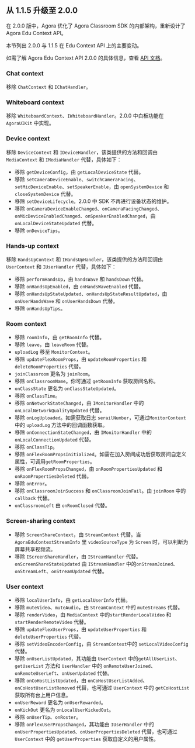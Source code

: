 
## 从 1.1.5 升级至 2.0.0

在 2.0.0 版中，Agora 优化了 Agora Classroom SDK 的内部架构，重新设计了 Agora Edu Context API。

本节列出 2.0.0 与 1.1.5 在 Edu Context API 上的主要变动。

<div class="alert info">如需了解 Agora Edu Context API 2.0.0 的具体信息，查看 <a href="/cn/agora-class/API%20Reference/edu_context_kotlin/v2.0.0/API/edu_context_api_overview.html" target="_blank">API 文档</a>。</div>

### Chat context

移除 `ChatContext` 和 `IChatHandler`。

### Whiteboard context

移除 `WhiteboardContext`、`IWhiteboardHandler`。2.0.0 中白板功能在 `AgoraUIKit` 中实现。

### Device context

移除 `DeviceContext` 和 `IDeviceHandler`，该类提供的方法和回调由 `MediaContext` 和 `IMediaHandler` 代替，具体如下：

- 移除 `getDeviceConfig`，由 `getLocalDeviceState` 代替。
- 移除 `setCameraDeviceEnable`、`switchCameraFacing`、`setMicDeviceEnable`、`setSpeakerEnable`，由 `openSystemDevice` 和 `closeSystemDevice` 代替。
- 移除 `setDeviceLifecycle`。2.0.0 中 SDK 不再进行设备状态的维护。
- 移除 `onCameraDeviceEnableChanged`、`onCameraFacingChanged`、`onMicDeviceEnabledChanged`、`onSpeakerEnabledChanged`，由 `onLocalDeviceStateUpdated` 代替。
- 移除 `onDeviceTips`。

### Hands-up context

移除 `HandsUpContext` 和 `IHandsUpHandler`，该类提供的方法和回调由 `UserContext` 和 `IUserHandler` 代替，具体如下：

- 移除 `performHandsUp`，由 `handsWave` 和 `handsDown` 代替。
- 移除 `onHandsUpEnabled`，由 `onHandsWaveEnabled` 代替。
- 移除 `onHandsUpStateUpdated`、`onHandsUpStateResultUpdated`，由 `onUserHandsWave` 和 `onUserHandsDown` 代替。
- 移除 `onHandsUpTips`。

### Room context

- 移除 `roomInfo`，由 `getRoomInfo` 代替。
- 移除 `leave`，由 `leaveRoom` 代替。
- `uploadLog` 移至 `MonitorContext`。
- 移除 `updateFlexRoomProps`，由 `updateRoomProperties` 和 `deleteRoomProperties` 代替。
- `joinClassroom` 更名为 `joinRoom`。
- 移除 `onClassroomName`。你可通过 `getRoomInfo` 获取房间名称。
- `onClassState` 更名为 `onClassStateUpdated`。
- 移除 `onClassTime`。
- 移除 `onNetworkStateChanged`，由 `IMonitorHandler` 中的`onLocalNetworkQualityUpdated` 代替。
- 移除 `onLogUploaded`。如需获取日志 `serailNumber`，可通过`MonitorContext` 中的 `uploadLog` 方法中的回调函数获取。
- 移除 `onConnectionStateChanged`，由 `IMonitorHandler` 中的`onLocalConnectionUpdated` 代替。
- 移除 `onClassTip`。
- 移除 `onFlexRoomPropsInitialized`。如需在加入房间成功后获取房间自定义属性，可调用`getRoomProperties`。
- 移除 `onFlexRoomPropsChanged`，由 `onRoomPropertiesUpdated` 和 `onRoomPropertiesDeleted` 代替。
- 移除 `onError`。
- 移除 `onClassroomJoinSuccess` 和 `onClassroomJoinFail`。由 `joinRoom` 中的 `callback` 代替。
- `onClassroomLeft` 由 `onRoomClosed` 代替。

### Screen-sharing context

- 移除 `ScreenShareContext`，由 `StreamContext` 代替。当 `AgoraEduContextStreamInfo` 里 `videoSourceType` 为 `Screen` 时，可以判断为屏幕共享视频流。
- 移除 `IScreenShareHandler`，由 `IStreamHandler` 代替。`onScreenShareStateUpdated` 由 `IStreamHandler` 中的`onStreamJoined`、`onStreamLeft`、`onStreamUpdated` 代替。

### User context

- 移除 `localUserInfo`，由 `getLocalUserInfo` 代替。
- 移除 `muteVideo`、`muteAudio`，由 `StreamContext` 中的 `muteStreams` 代替。
- 移除 `renderVideo`，由 `MediaContext` 中的`startRenderLocalVideo` 和 `startRenderRemoteVideo` 代替。
- 移除 `updateFlexUserProps`，由 `updateUserProperties` 和 `deleteUserProperties` 代替。
- 移除 `setVideoEncoderConfig`，由 `StreamContext`中的 `setLocalVideoConfig` 代替。
- 移除 `onUserListUpdated`，其功能由 `UserContext` 中的`getAllUserList`、`getUserList` 方法和 `UserHandler` 中的 `onRemoteUserJoined`、`onRemoteUserLeft`、`onUserUpdated` 代替。
- 移除 `onCoHostListUpdated`，由 `onCoHostUserListAdded`、`onCoHostUserListRemoved` 代替，也可通过 `UserContext` 中的 `getCoHostList` 获取所有台上用户信息。
- `onUserReward` 更名为 `onUserRewarded`。
- `onKickOut` 更名为 `onLocalUserKickedOut`。
- 移除 `onUserTip`、`onRoster`。
- 移除 `onFlexUserPropsChanged`，其功能由 `IUserHandler` 中的 `onUserPropertiesUpdated`、`onUserPropertiesDeleted` 代替，也可通过 `UserContext` 中的 `getUserProperties` 获取自定义的用户属性。